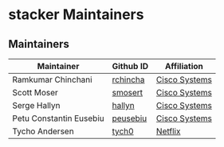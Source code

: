 # stacker Maintainers

## Maintainers

| Maintainer | Github ID | Affiliation |
| --------------- | --------- | ----------- |
| Ramkumar Chinchani | [rchincha](https://github.com/rchincha) | [Cisco Systems](https://www.cisco.com) |
| Scott Moser | [smosert](https://github.com/smoser) | [Cisco Systems](https://www.cisco.com) |
| Serge Hallyn | [hallyn](https://github.com/hallyn) | [Cisco Systems](https://www.cisco.com) |
| Petu Constantin Eusebiu | [peusebiu](https://github.com/peusebiu) | [Cisco Systems](https://www.cisco.com)
| Tycho Andersen | [tych0](https://github.com/tych0) | [Netflix](https://www.netflix.com) |
